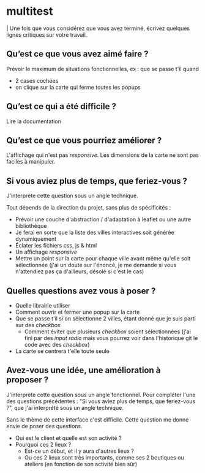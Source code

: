 # multitest

| Une fois que vous considérez que vous avez terminé, écrivez quelques lignes critiques sur votre travail.

## Qu’est ce que vous avez aimé faire ?

Prévoir le maximum de situations fonctionnelles, ex : que se passe t'il quand
- 2 cases cochées
- on clique sur la carte qui ferme toutes les popups

## Qu’est ce qui a été difficile ?

Lire la documentation

## Qu’est ce que vous pourriez améliorer ?

L'affichage qui n'est pas *responsive*.
Les dimensions de la carte ne sont pas faciles à manipuler.

## Si vous aviez plus de temps, que feriez-vous ?

J'interprète cette question sous un angle technique.

Tout dépends de la direction du projet,
sans plus de spécificités :

- Prévoir une couche d'abstraction / d'adaptation à leaflet ou une autre bibliothèque
- Je ferai en sorte que la liste des villes interactives soit générée dynamiquement
- Éclater les fichiers css, js & html
- Un affichage *responsive*
- Mettre un point sur la carte pour chaque ville avant même qu'elle soit sélectionnée (j'ai un doute sur l'énoncé, je me demande si vous n'attendiez pas ça d'ailleurs, désolé si c'est le cas)

## Quelles questions avez vous à poser ?

- Quelle librairie utiliser
- Comment ouvrir et fermer une popup sur la carte
- Que se passe t'il si on sélectionne 2 villes, étant donné que je suis parti sur des *checkbox*
    - Comment éviter que plusieurs *checkbox* soient sélectionnées
    (j'ai fini par des *input radio* mais vous pourrez voir dans l'historique git le code avec des *checkbox*)
- La carte se centrera t'elle toute seule

## Avez-vous une idée, une amélioration à proposer ?

J'interprète cette question sous un angle fonctionnel.
Pour compléter l'une des questions précédentes : "Si vous aviez plus de temps, que feriez-vous ?",
que j'ai interprété sous un angle technique.

Sans le thème de cette interface c'est difficile.
Cette question me donne envie de poser des questions.

- Qui est le client et quelle est son activité ?
- Pourquoi ces 2 lieux ?
    - Est-ce un début, et il y aura d'autres lieux ?
    - Ou ces 2 lieux sont très importants, comme ses 2 boutiques ou ateliers (en fonction de son activité bien sûr) 
